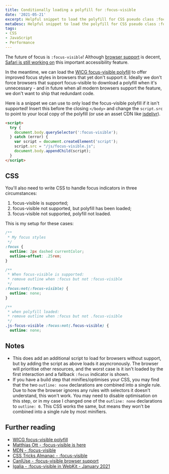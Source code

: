 ```yaml
---
title: Conditionally loading a polyfill for :focus-visible
date: '2021-05-21'
excerpt: Helpful snippet to load the polyfill for CSS pseudo class :focus-visible conditionally.
metaDesc: Helpful snippet to load the polyfill for CSS pseudo class :focus-visible conditionally.
tags:
- CSS
- JavaScript
- Performance
---
```


The future of focus is `:focus-visible`! Although [browser support](https://caniuse.com/?search=focus-visible) is decent, [Safari is still working on](https://blogs.igalia.com/mrego/2021/01/28/focus-visible-in-webkit-january-2021) this important accessibility feature.

In the meantime, we can load the [WICG focus-visible polyfill](https://github.com/WICG/focus-visible) to offer improved focus styles in browsers that yet don't support it. Ideally we don't force browsers that support focus-visible to download a polyfill when it's unnecessary - and in future when all modern browsers support the feature, we don't want to ship that redundant code.

Here is a snippet we can use to only load the focus-visible polyfill if it isn't supported! Insert this before the closing `</body>` and change the `script.src` to point to your local copy of the polyfill (or use an asset CDN like [jsdelivr](https://www.jsdelivr.com/package/npm/focus-visible)).

```html
<script>
  try {
    document.body.querySelector(':focus-visible');
  } catch (error) {
    var script = document.createElement('script');
    script.src = "/js/focus-visible.js";
    document.body.appendChild(script);
  }
</script>
```

## CSS

You'll also need to write CSS to handle focus indicators in three circumstances:

1. focus-visible is supported;
2. focus-visible not supported, but polyfill has been loaded;
3. focus-visible not supported, polyfill not loaded.

This is my setup for these cases:

```css
/**
 * My focus styles
 */
:focus {
  outline: 2px dashed currentColor;
  outline-offset: .25rem;
}

/**
 * When focus-visible is supported:
 * remove outline when :focus but not :focus-visible
 */
:focus:not(:focus-visible) {
  outline: none;
}

/**
 * when polyfill loaded:
 * remove outline when :focus but not .focus-visible
 */
.js-focus-visible :focus:not(.focus-visible) {
  outline: none;

```

## Notes

* This does add an additional script to load for browsers without support, but by adding the script as above loads it asyncronously. The browser will prioritise other resources, and the worst case is it isn't loaded by the first interaction and a fallback `:focus` indicator is shown.
* If you have a build step that minifies/optimises your CSS, you may find that the two `outline: none` declarations are combined into a single rule. Due to how the browser ignores any rules with selectors it doesn't understand, this won't work. You may need to disable optimisation on this step, or in my case I changed one of the `outline: none` declarations to `outline: 0`. This CSS works the same, but means they won't be combined into a single rule by most minifiers.

## Further reading

* [WICG focus-visible polyfill](https://github.com/WICG/focus-visible)
* [Matthias Ott - :focus-visible is here](https://matthiasott.com/notes/focus-visible-is-here)
* [MDN - :focus-visible](https://developer.mozilla.org/en-US/docs/Web/CSS/:focus-visible)
* [CSS Tricks Almanac - :focus-visible](https://css-tricks.com/almanac/selectors/f/focus-visible/)
* [CanIUse - :focus-visible browser support](https://caniuse.com/?search=focus-visible)
* [Igalia - :focus-visible in WebKit - January 2021](https://blogs.igalia.com/mrego/2021/01/28/focus-visible-in-webkit-january-2021/)
